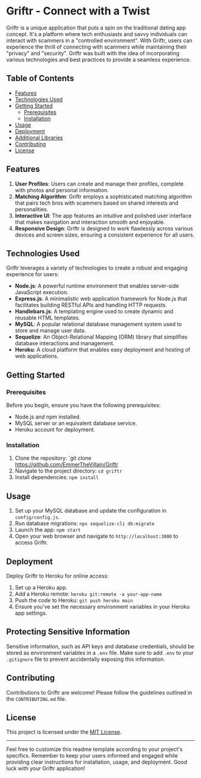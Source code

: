 # Griftr - Connect with a Twist

Griftr is a unique application that puts a spin on the traditional dating app concept. It's a platform where tech enthusiasts and savvy individuals can interact with scammers in a "controlled environment". With Griftr, users can experience the thrill of connecting with scammers while maintaining their "privacy" and "security". Griftr was built with the idea of incorporating various technologies and best practices to provide a seamless experience.

## Table of Contents

- [Features](#features)
- [Technologies Used](#technologies-used)
- [Getting Started](#getting-started)
  - [Prerequisites](#prerequisites)
  - [Installation](#installation)
- [Usage](#usage)
- [Deployment](#deployment)
- [Additional Libraries](#additional-libraries)
- [Contributing](#contributing)
- [License](#license)

## Features

1. **User Profiles**: Users can create and manage their profiles, complete with photos and personal information.
2. **Matching Algorithm**: Griftr employs a sophisticated matching algorithm that pairs tech bros with scammers based on shared interests and personalities.
3. **Interactive UI**: The app features an intuitive and polished user interface that makes navigation and interaction smooth and enjoyable.
4. **Responsive Design**: Griftr is designed to work flawlessly across various devices and screen sizes, ensuring a consistent experience for all users.

## Technologies Used

Griftr leverages a variety of technologies to create a robust and engaging experience for users:

- **Node.js**: A powerful runtime environment that enables server-side JavaScript execution.
- **Express.js**: A minimalistic web application framework for Node.js that facilitates building RESTful APIs and handling HTTP requests.
- **Handlebars.js**: A templating engine used to create dynamic and reusable HTML templates.
- **MySQL**: A popular relational database management system used to store and manage user data.
- **Sequelize**: An Object-Relational Mapping (ORM) library that simplifies database interactions and management.
- **Heroku**: A cloud platform that enables easy deployment and hosting of web applications.

## Getting Started

### Prerequisites

Before you begin, ensure you have the following prerequisites:

- Node.js and npm installed.
- MySQL server or an equivalent database service.
- Heroku account for deployment.

### Installation

1. Clone the repository: `git clone https://github.com/EmmerTheVillain/Griftr
2. Navigate to the project directory: `cd griftr`
3. Install dependencies: `npm install`

## Usage

1. Set up your MySQL database and update the configuration in `config/config.js`.
2. Run database migrations: `npx sequelize-cli db:migrate`
3. Launch the app: `npm start`
4. Open your web browser and navigate to `http://localhost:3000` to access Griftr.


## Deployment

Deploy Griftr to Heroku for online access:

1. Set up a Heroku app.
2. Add a Heroku remote: `heroku git:remote -a your-app-name`
3. Push the code to Heroku: `git push heroku main`
4. Ensure you've set the necessary environment variables in your Heroku app settings.


## Protecting Sensitive Information

Sensitive information, such as API keys and database credentials, should be stored as environment variables in a `.env` file. Make sure to add `.env` to your `.gitignore` file to prevent accidentally exposing this information.

## Contributing

Contributions to Griftr are welcome! Please follow the guidelines outlined in the `CONTRIBUTING.md` file.

## License

This project is licensed under the [MIT License](LICENSE).

---

Feel free to customize this readme template according to your project's specifics. Remember to keep your users informed and engaged while providing clear instructions for installation, usage, and deployment. Good luck with your Griftr application!
